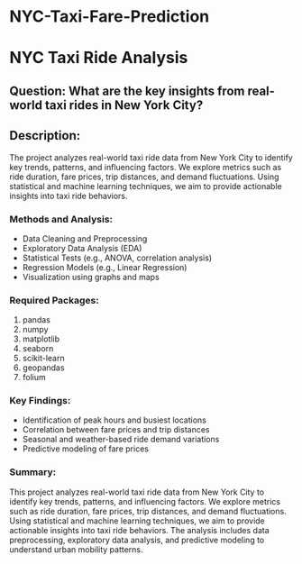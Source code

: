 # NYC-Taxi-Fare-Prediction

# NYC Taxi Ride Analysis

## Question: What are the key insights from real-world taxi rides in New York City?
  
## Description:
The project analyzes real-world taxi ride data from New York City to identify key trends, patterns, and influencing factors. We explore metrics such as ride duration, fare prices, trip distances, and demand fluctuations. Using statistical and machine learning techniques, we aim to provide actionable insights into taxi ride behaviors.

### Methods and Analysis:
- Data Cleaning and Preprocessing
- Exploratory Data Analysis (EDA)
- Statistical Tests (e.g., ANOVA, correlation analysis)
- Regression Models (e.g., Linear Regression)
- Visualization using graphs and maps

### Required Packages:
1. pandas
2. numpy
3. matplotlib
4. seaborn
5. scikit-learn
6. geopandas
7. folium

### Key Findings:
- Identification of peak hours and busiest locations
- Correlation between fare prices and trip distances
- Seasonal and weather-based ride demand variations
- Predictive modeling of fare prices

### Summary:
This project analyzes real-world taxi ride data from New York City to identify key trends, patterns, and influencing factors. We explore metrics such as ride duration, fare prices, trip distances, and demand fluctuations. Using statistical and machine learning techniques, we aim to provide actionable insights into taxi ride behaviors. The analysis includes data preprocessing, exploratory data analysis, and predictive modeling to understand urban mobility patterns.



